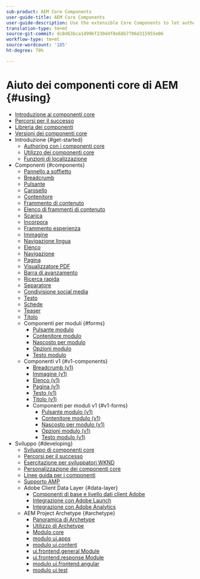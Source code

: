 ```yaml
---
sub-product: AEM Core Components
user-guide-title: AEM Core Components
user-guide-description: Use the extensible Core Components to let authors easily create content.
translation-type: tm+mt
source-git-commit: dc8d63bca14996f230d4f8e68b7706d315955e06
workflow-type: tm+mt
source-wordcount: '185'
ht-degree: 70%

---
```



# Aiuto dei componenti core di AEM {#using}

+ [Introduzione ai componenti core](introduction.md)
+ [Percorsi per il successo](developing/success.md)
+ [Libreria dei componenti](https://adobe.com/go/aem_cmp_library)
+ [Versioni dei componenti core](versions.md)
+ Introduzione {#get-started}
   + [Authoring con i componenti core](get-started/authoring.md)
   + [Utilizzo dei componenti core](get-started/using.md)
   + [Funzioni di localizzazione](get-started/localization.md)
+ Componenti {#components}
   + [Pannello a soffietto](components/accordion.md)
   + [Breadcrumb](components/breadcrumb.md)
   + [Pulsante](components/button.md)
   + [Carosello](components/carousel.md)
   + [Contenitore](components/container.md)
   + [Frammento di contenuto](components/content-fragment-component.md)
   + [Elenco di frammenti di contenuto](components/content-fragment-list.md)
   + [Scarica](components/download.md)
   + [Incorpora](components/embed.md)
   + [Frammento esperienza](components/experience-fragment.md)
   + [Immagine](components/image.md)
   + [Navigazione lingua](components/language-navigation.md)
   + [Elenco](components/list.md)
   + [Navigazione](components/navigation.md)
   + [Pagina](components/page.md)
   + [Visualizzatore PDF](components/pdf-viewer.md)
   + [Barra di avanzamento](components/progress-bar.md)
   + [Ricerca rapida](components/quick-search.md)
   + [Separatore](components/separator.md)
   + [Condivisione social media](components/sharing.md)
   + [Testo](components/text.md)
   + [Schede](components/tabs.md)
   + [Teaser](components/teaser.md)
   + [Titolo](components/title.md)
   + Componenti per moduli {#forms}
      + [Pulsante modulo](components/forms/form-button.md)
      + [Contenitore modulo](components/forms/form-container.md)
      + [Nascosto per modulo](components/forms/form-hidden.md)
      + [Opzioni modulo](components/forms/form-options.md)
      + [Testo modulo](components/forms/form-text.md)
   + Componenti v1 {#v1-components}
      + [Breadcrumb (v1)](components/v1/breadcrumb-v1.md)
      + [Immagine (v1)](components/v1/image-v1.md)
      + [Elenco (v1)](components/v1/list-v1.md)
      + [Pagina (v1)](components/v1/page-v1.md)
      + [Testo (v1)](components/v1/text-v1.md)
      + [Titolo (v1)](components/v1/title-v1.md)
      + Componenti per moduli v1 {#v1-forms}
         + [Pulsante modulo (v1)](components/v1/form-button-v1.md)
         + [Contenitore modulo (v1)](components/v1/form-container-v1.md)
         + [Nascosto per modulo (v1)](components/v1/form-hidden-v1.md)
         + [Opzioni modulo (v1)](components/v1/form-options-v1.md)
         + [Testo modulo (v1)](components/v1/form-text-v1.md)
+ Sviluppo {#developing}
   + [Sviluppo di componenti core](developing/overview.md)
   + [Percorsi per il successo](developing/success.md)
   + [Esercitazione per sviluppatori WKND](https://docs.adobe.com/content/help/it-IT/experience-manager-learn/getting-started-wknd-tutorial-develop/overview.html)
   + [Personalizzazione dei componenti core](developing/customizing.md)
   + [Linee guida per i componenti](developing/guidelines.md)
   + [Supporto AMP](developing/amp.md)
   + Adobe Client Data Layer {#data-layer}
      + [Componenti di base e livello dati client Adobe](developing/data-layer/overview.md)
      + [Integrazione con Adobe Launch](developing/data-layer/launch-integration.md)
      + [Integrazione con Adobe Analytics](developing/data-layer/analytics-integration.md)
   + AEM Project Archetype {#archetype}
      + [Panoramica di Archetype](developing/archetype/overview.md)
      + [Utilizzo di Archetype](developing/archetype/using.md)
      + [Modulo core](developing/archetype/core.md)
      + [modulo ui.apps](developing/archetype/uiapps.md)
      + [modulo ui.content](developing/archetype/uicontent.md)
      + [ui.frontend.general Module](developing/archetype/uifrontend.md)
      + [ui.frontend.response Module](developing/archetype/uifrontend-react.md)
      + [modulo ui.frontend.angular](developing/archetype/uifrontend-angular.md)
      + [modulo ui.test](developing/archetype/uitests.md)
